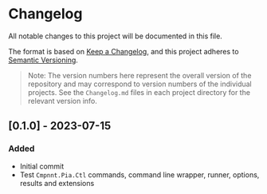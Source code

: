 # Changelog

All notable changes to this project will be documented in this file.

The format is based on [Keep a Changelog](https://keepachangelog.com/en/1.0.0/),
and this project adheres to [Semantic Versioning](https://semver.org/spec/v2.0.0.html).

> Note: The version numbers here represent the overall version of the repository and may correspond to version numbers
> of the individual projects. See the `Changelog.md` files in each project directory for the relevant version info.

## [0.1.0] - 2023-07-15

### Added

- Initial commit
- Test `Cmpnnt.Pia.Ctl` commands, command line wrapper, runner, options, results and extensions